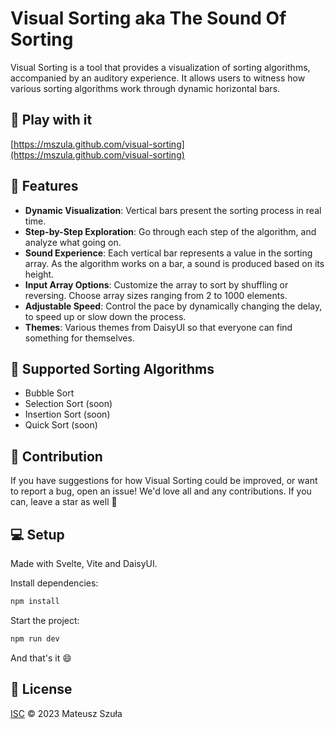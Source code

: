 # Visual Sorting aka The Sound Of Sorting

Visual Sorting is a tool that provides a visualization of sorting algorithms, accompanied by an auditory experience. It allows users to witness how various sorting algorithms work through dynamic horizontal bars.

## 🚀 Play with it

[https://mszula.github.com/visual-sorting](https://mszula.github.com/visual-sorting)

## 🌟 Features

- **Dynamic Visualization**: Vertical bars present the sorting process in real time.
- **Step-by-Step Exploration**: Go through each step of the algorithm, and analyze what going on.
- **Sound Experience**: Each vertical bar represents a value in the sorting array. As the algorithm works on a bar, a sound is produced based on its height.
- **Input Array Options**: Customize the array to sort by shuffling or reversing. Choose array sizes ranging from 2 to 1000 elements.
- **Adjustable Speed**: Control the pace by dynamically changing the delay, to speed up or slow down the process.
- **Themes**: Various themes from DaisyUI so that everyone can find something for themselves.

## 🤖 Supported Sorting Algorithms

- Bubble Sort
- Selection Sort (soon)
- Insertion Sort (soon)
- Quick Sort (soon)

## 🙌 Contribution

If you have suggestions for how Visual Sorting could be improved, or want to report a bug, open an issue! We'd love all and any contributions. If you can, leave a star as well 🌟

## 💻 Setup

Made with Svelte, Vite and DaisyUI.

Install dependencies:

```bash
npm install
```

Start the project:

```bash
npm run dev
```

And that's it 😄

## 📄 License

[ISC](https://github.com/mszula/visual-sorting/LICENSE) © 2023 Mateusz Szuła
